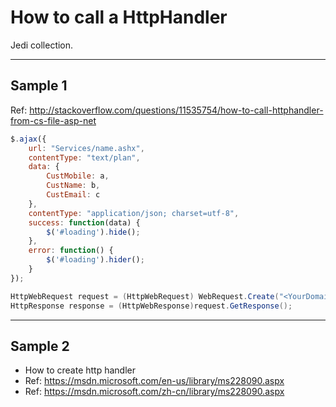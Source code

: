 # How to call a HttpHandler
Jedi collection. 

------

## Sample 1
Ref: http://stackoverflow.com/questions/11535754/how-to-call-httphandler-from-cs-file-asp-net

```javascript
$.ajax({
	url: "Services/name.ashx",
	contentType: "text/plan",
	data: {
		CustMobile: a,
		CustName: b,
		CustEmail: c
	},
	contentType: "application/json; charset=utf-8",
	success: function(data) {
		$('#loading').hide();
	},
	error: function() {
		$('#loading').hider();
	}
});
```

```c#
HttpWebRequest request = (HttpWebRequest) WebRequest.Create("<YourDomain>/Services/name.ashx?CustMobile=a&CustName=b&CustEmail=c");
HttpResponse response = (HttpWebResponse)request.GetResponse();
```

------

## Sample 2
* How to create http handler
* Ref: https://msdn.microsoft.com/en-us/library/ms228090.aspx
* Ref: https://msdn.microsoft.com/zh-cn/library/ms228090.aspx

